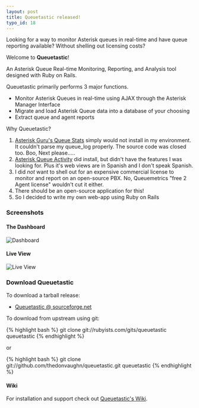 ```yaml
--- 
layout: post
title: Queuetastic released!
typo_id: 18
---
```


Looking for a way to monitor Asterisk queues in real-time and have queue
reporting available?  Without shelling out licensing costs?

Welcome to **Queuetastic**! 

An Asterisk Queue Real-time Monitoring, Reporting, and Analysis tool designed with Ruby on Rails.

Queuetastic primarily performs 3 major functions.
* Monitor Asterisk Queues in real-time using AJAX through the Asterisk Manager Interface
* Migrate and load Asterisk Queue data into a database of your choosing
* Extract queue and agent reports

Why Queuetastic?

1. [Asterisk Guru's Queue Stats](http://www.asteriskguru.com/tools/queue_stats.php)
   simply would not
   install in my environment.  It couldn't parse my queue_log properly.  The
   source code was closed too.  Boo, Next please.....
2. [Asterisk Queue Activity](http://sourceforge.net/projects/astacd-activity/)
   did install, but didn't have the features I was looking for.  Plus it's web
   views are in Spanish and I don't speak Spanish.
3. I did *not* want to shell out for an expensive commercial license to
   monitor and report on an open-source PBX.  No, Queuemetrics "free 2 Agent
   license" wouldn't cut it either.  
4. There should be an open-source application for this!
5. So I decided to write my own web-app using Ruby on Rails

### Screenshots

#### The Dashboard

![Dashboard](/files/dashboard.png "The Dashboard")

#### Live View

![Live View](/files/live_view.png "Live View")

### Download Queuetastic

To download a tarball release:
* [Queuetastic @ sourceforge.net](http://sourceforge.net/projects/queuetastic/)

To download from upstream using git:

{% highlight bash %}
git clone git://rubyists.com/gits/queuetastic queuetastic
{% endhighlight %}

or

{% highlight bash %}
git clone git://github.com/thedonvaughn/queuetastic.git queuetastic
{% endhighlight %}


#### Wiki

For installation and support check out [Queuetastic's Wiki](http://trac.rubyists.com/trac.fcgi/queuetastic/wiki/queuetastic/).
